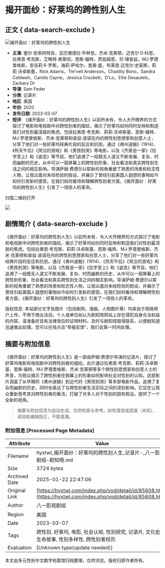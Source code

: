 # 揭开面纱：好莱坞的跨性别人生

## 正文 { data-search-exclude }


![揭开面纱：好莱坞的跨性别人生](https://img.liangzipic.com/upload/vod/20220716-1/d17838918b8fd0a02b133856fac40e02.jpg)

- **主演**: 塞尔·安索阿特吉，亚历珊德拉·毕林思，杰米·克莱顿，迈克尔·D·科恩，拉弗恩·考克斯，艾略特·弗莱彻，恩斯·福特，贾兹姆恩，珍·理查兹，MJ·罗德里格斯，安吉莉卡·罗斯，海莉·萨哈尔，里奥·盛，布莱恩·迈克尔·史密斯，莉莉·沃卓斯基，Nick Adams，Tre'vell Anderson，Chastity Bono，Sandra Caldwell，Candis Cayne，Jessica Crockett，D'Lo，Ellie Desautels，Zackary Dr
- **导演**: Sam Feder
- **分类**: 记录片
- **地区**: 美国
- **年份**: 2020
- **发布日期**: 2023-03-07
- **短评**: 《揭开面纱：好莱坞的跨性别人生》以前所未有、令人大开眼界的方式探讨了电影和电视剧中对跨性别者的描绘，揭示了好莱坞如何同时反映和制造我们对性别最深层的焦虑。包括拉弗恩·考克斯、莉莉·沃卓斯基、恩斯·福特、MJ·罗德里格斯、杰米·克莱顿和查兹·波诺在内的跨性别思想家和创意人士，分享了他们对一些好莱坞经典片段的反应和抗拒。通过《弗州迷魅》(1914)、《热天午后》《哭泣的游戏》和《男孩别哭》等电影，以及《杰斐逊一家》《拉字至上》和《姿态》等节目，他们追溯了一段既无人道又不断发展、复杂、时而幽默的历史，从中可以一窥屏幕上的跨性别形象、社会看法和真实跨性别生活之间的相互影响。导演萨姆·费德尔以崭新的视角重塑了熟悉的场景和标志性人物，让观众面对未经检验的假设，并展示了曾经引起美国人遐想的事物如今如何引发新的感受。在我们如何看待和理解跨性别者方面，《揭开面纱：好莱坞的跨性别人生》引发了一场惊人的革命。

扫描二维码打开

![](https://www.hyxtwl.com/favicon.png)

## 剧情简介 { data-search-exclude }

《揭开面纱：好莱坞的跨性别人生》以前所未有、令人大开眼界的方式探讨了电影和电视剧中对跨性别者的描绘，揭示了好莱坞如何同时反映和制造我们对性别最深层的焦虑。包括拉弗恩·考克斯、莉莉·沃卓斯基、恩斯·福特、MJ·罗德里格斯、杰米·克莱顿和查兹·波诺在内的跨性别思想家和创意人士，分享了他们对一些好莱坞经典片段的反应和抗拒。通过《弗州迷魅》(1914)、《热天午后》《哭泣的游戏》和《男孩别哭》等电影，以及《杰斐逊一家》《拉字至上》和《姿态》等节目，他们追溯了一段既无人道又不断发展、复杂、时而幽默的历史，从中可以一窥屏幕上的跨性别形象、社会看法和真实跨性别生活之间的相互影响。导演萨姆·费德尔以崭新的视角重塑了熟悉的场景和标志性人物，让观众面对未经检验的假设，并展示了曾经引起美国人遐想的事物如今如何引发新的感受。在我们如何看待和理解跨性别者方面，《揭开面纱：好莱坞的跨性别人生》引发了一场惊人的革命。

版权信息: 本站部分文字及图片（包括剧照，海报，人物图片等）均来自于网络用户上传，不用于商业活动，个人或单位如认为剧知晓网站上存在侵犯自身合法权益的内容，请准备好具有法律效应的证明材料，及时与剧知晓取得联系，以便剧知道迅速做出处理。您可以在线点击“举报反馈”，我们会第一时间处理。
<!-- tcd_original_link https://hyxtwl.com/index.php/vod/detail/id/85608.html -->


## 摘要与附加信息

<!-- tcd_abstract -->
《揭开面纱：好莱坞的跨性别人生》是一部由萨姆·费德尔导演的记录片，探讨了好莱坞电影和电视剧中对跨性别者的描绘。此片通过拉弗恩·考克斯、莉莉·沃卓斯基、恩斯·福特、MJ·罗德里格斯、杰米·克莱顿等多个跨性别思想家和创意人士的声音，为观众揭示了跨性别者在银幕上的形象如何影响社会对性别的认知。这部影片涵盖了从早期的《弗州迷魅》到近代的《男孩别哭》等多部电影作品，追溯了复杂而幽默的历史，同时也表达了与跨性别者生活实际之间的深刻影响。它旨在让观众重新思考其对跨性别者的看法，打破了许多人对于性别的固有假设，提供了一个全新的视角。
<!-- tcd_abstract_end -->

> 摘要与附加信息为自动生成，仅供检索与参考。如有错误或遗漏（未知），请协助编辑指正，不胜感激。

### 附加信息 [Processed Page Metadata]

| Attribute       | Value                                  |
|-----------------|----------------------------------------|
| Filename        | hyxtwl_揭开面纱：好莱坞的跨性别人生_记录片-_八一影视剧组-剧知晓.md                             |
| Size            | 3724 bytes                           |
| Archived Date   | 2025-01-22 22:47:06                             |
| Original Link   | [https://hyxtwl.com/index.php/vod/detail/id/85608.html](https://hyxtwl.com/index.php/vod/detail/id/85608.html)                       |
| Author          | 八一影视剧组                               |
| Region          | 美国                               |
| Date            | 2023-03-07                                 |
| Tags            | 跨性别, 好莱坞, 电影, 社会认知, 性别研究, 记录片, 文化批评, 生命故事, 性别多样性, 跨性别者经历                                 |
| Evaluation            | [Unknown type(update needed)]                                 |
<!-- tcd_table_end -->

本文由多元性别中文数字档案馆归档整理，仅供浏览。版权归原作者所有。
